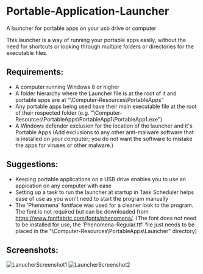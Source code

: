 # Portable-Application-Launcher
A launcher for portable apps on your usb drive or computer

This launcher is a way of running your portable apps easily, without the need for shortcuts or looking through multiple folders or directories for the executable files.

## Requirements:
 - A computer running Windows 8 or higher
 - A folder hierarchy where the Launcher file is at the root of it and portable apps are at "\Computer-Resources\PortableApps\"
 - Any portable apps being used have their main executable file at the root of their respected folder (e.g. "\Computer-Resources\PortableApps\PortableApp1\PortableApp1.exe")
 - A Windows defender exclusion for the location of the launcher and it's Portable Apps (Add exclusions to any other anti-malware software that is installed on your computer; you do not want the software to mistake the apps for viruses or other malware.)

## Suggestions:
 - Keeping portable applications on a USB drive enables you to use an appication on any computer with ease
 - Setting up a task to run the launcher at startup in Task Scheduler helps ease of use as you won't need to start the program manually
 - The 'Phenomena' fontface was used for a cleaner look to the program. The font is not required but can be downloaded from https://www.fontfabric.com/fonts/phenomena/. (The font does not need to be installed for use, the 'Phenomena-Regular.ttf' file just needs to be placed in the "\Computer-Resources\PortableApps\Launcher\" directory)

## Screenshots:
![LanucherScreenshot1](https://user-images.githubusercontent.com/61658458/110971701-1acb7e00-8353-11eb-92e0-30561f996a04.png)
![LauncherScreenshot2](https://user-images.githubusercontent.com/61658458/110971703-1b641480-8353-11eb-9860-ca551d4d5b1c.png)
